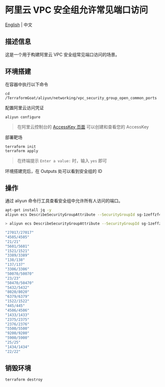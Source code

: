 # 阿里云 VPC 安全组允许常见端口访问

[English](./README.md) | 中文

## 描述信息

这是一个用于构建阿里云 VPC 安全组常见端口访问的场景。

## 环境搭建

在容器中执行以下命令

```shell
cd /TerraformGoat/aliyun/networking/vpc_security_group_open_common_ports
```

配置阿里云访问凭证

```shell
aliyun configure
```

> 在阿里云控制台的 [AccessKey 页面](https://ram.console.aliyun.com/manage/ak) 可以创建和查看您的 AccessKey

部署靶场

```shell
terraform init
terraform apply
```

> 在终端提示 `Enter a value:` 时，输入 `yes` 即可

环境搭建完后，在 Outputs 处可以看到安全组的 ID

## 操作

通过 aliyun 命令行工具查看安全组中允许所有人访问的端口。

```bash
apt-get install jq -y
aliyun ecs DescribeSecurityGroupAttribute --SecurityGroupId sg-1zeffzf4e3akdwklefyf | jq '.Permissions.Permission[] | select(.Policy == "Accept") | select(.SourceCidrIp == "0.0.0.0/0") | select(.IpProtocol == "TCP") | .PortRange'
```

```bash
> aliyun ecs DescribeSecurityGroupAttribute --SecurityGroupId sg-1zeffzf4e3akdwklefyf | jq '.Permissions.Permission[] | select(.Policy == "Accept") | select(.SourceCidrIp == "0.0.0.0/0") | select(.IpProtocol == "TCP") | .PortRange'

"27017/27017"
"4505/4505"
"21/21"
"5601/5601"
"1521/1521"
"3389/3389"
"138/138"
"137/137"
"3306/3306"
"50070/50070"
"23/23"
"50470/50470"
"5432/5432"
"8020/8020"
"6379/6379"
"1522/1522"
"445/445"
"4506/4506"
"1433/1433"
"2375/2375"
"2376/2376"
"5500/5500"
"9200/9200"
"5900/5900"
"25/25"
"1434/1434"
"22/22"
```

## 销毁环境

```shell
terraform destroy
```
